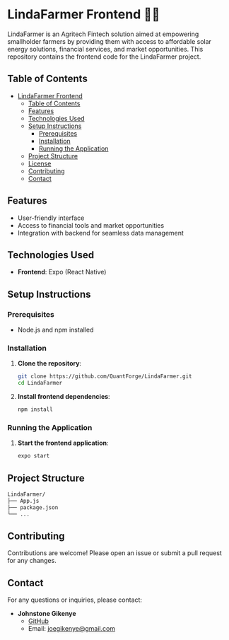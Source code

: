 # LindaFarmer Frontend 🌼🌻

LindaFarmer is an Agritech Fintech solution aimed at empowering smallholder farmers by providing them with access to affordable solar energy solutions, financial services, and market opportunities. This repository contains the frontend code for the LindaFarmer project.

## Table of Contents
- [LindaFarmer Frontend](#lindafarmer-frontend)
  - [Table of Contents](#table-of-contents)
  - [Features](#features)
  - [Technologies Used](#technologies-used)
  - [Setup Instructions](#setup-instructions)
    - [Prerequisites](#prerequisites)
    - [Installation](#installation)
    - [Running the Application](#running-the-application)
  - [Project Structure](#project-structure)
  - [License](#license)
  - [Contributing](#contributing)
  - [Contact](#contact)

## Features
- User-friendly interface
- Access to financial tools and market opportunities
- Integration with backend for seamless data management

## Technologies Used
- **Frontend**: Expo (React Native)

## Setup Instructions

### Prerequisites
- Node.js and npm installed

### Installation
1. **Clone the repository**:
    ```bash
    git clone https://github.com/QuantForge/LindaFarmer.git
    cd LindaFarmer
    ```

2. **Install frontend dependencies**:
    ```bash
    npm install
    ```

### Running the Application
1. **Start the frontend application**:
    ```bash
    expo start
    ```

## Project Structure
```bash
LindaFarmer/
├── App.js
├── package.json
└── ...
```
## Contributing

Contributions are welcome! Please open an issue or submit a pull request for any changes.

## Contact

For any questions or inquiries, please contact:

- **Johnstone Gikenye**
  - [GitHub](https://github.com/gikenye)
  - Email: joegikenye@gmail.com
